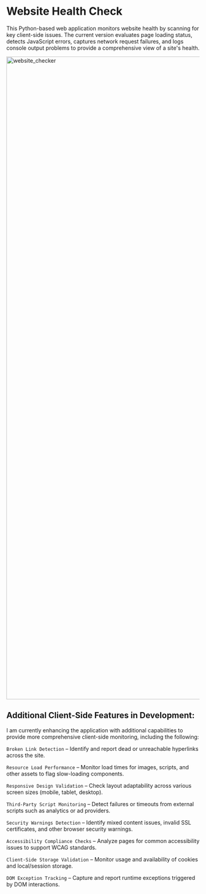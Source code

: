 # Website Health Check
This Python-based web application monitors website health by scanning for key client-side issues. The current version evaluates page loading status, detects JavaScript errors, captures network request failures, and logs console output problems to provide a comprehensive view of a site's health.

<img width="1674" alt="website_checker" src="https://github.com/user-attachments/assets/b9305906-5756-48db-900f-467d3d067076" />

## Additional Client-Side Features in Development:

I am currently enhancing the application with additional capabilities to provide more comprehensive client-side monitoring, including the following:

<code>Broken Link Detection</code> – Identify and report dead or unreachable hyperlinks across the site.

<code>Resource Load Performance</code> – Monitor load times for images, scripts, and other assets to flag slow-loading components.

<code>Responsive Design Validation</code> – Check layout adaptability across various screen sizes (mobile, tablet, desktop).

<code>Third-Party Script Monitoring</code> – Detect failures or timeouts from external scripts such as analytics or ad providers.

<code>Security Warnings Detection</code> – Identify mixed content issues, invalid SSL certificates, and other browser security warnings.

<code>Accessibility Compliance Checks</code> – Analyze pages for common accessibility issues to support WCAG standards.

<code>Client-Side Storage Validation</code> – Monitor usage and availability of cookies and local/session storage.

<code>DOM Exception Tracking</code> – Capture and report runtime exceptions triggered by DOM interactions.
